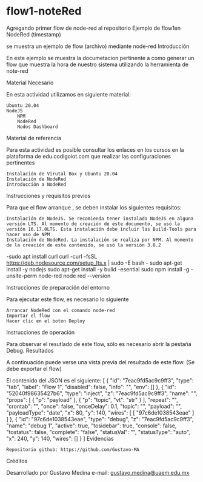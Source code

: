 # flow1-noteRed
Agregando primer flow de node-red al repositorio
Ejemplo de flow1en NodeRed (timestamp)

se muestra un ejemplo de flow (archivo) mediante node-red
Introducción


En este ejemplo se muestra la documetacion pertinente a como generar un flow que muestra la hora de nuestro sistema utilizando la herramienta de note-red


Material Necesario

En esta actividad utilizamos en siguiente material:

    Ubuntu 20.04
    NodeJS
        NPM
        NodeRed
        Nodos Dashboard

Material de referencia

Para esta actividad es posible consultar los enlaces  en los  cursos en la plataforma de edu.codigoiot.com que realizar las configuraciones pertinentes

    Instalación de Virutal Box y Ubuntu 20.04
    Instalación de NodeRed
    Introducción a NodeRed

Instrucciones y requisitos previos

Para que el flow arranque , se deben instalar los siguientes requisitos:

    Instalación de NodeJS. Se recomienda tener instalado NodeJS en alguna versión LTS. Al momento de creación de este documento, se usó la versión 16.17.0LTS. Esta instalación debe incluir las Build-Tools para hacer uso de NPM
    Instalación de NodeRed. La instalación se realiza por NPM. Al momento de la creación de este contenido, se usó la versión 3.0.2
-sudo apt install curl
curl
-curl -fsSL https://deb.nodesource.com/setup_lts.x | sudo -E bash -
sudo apt-get install -y nodejs
sudo apt-get install -y bulid -esential
sudo npm install -g -unsite-perm node-red
node red --version

Instrucciones de preparación del entorno

Para ejecutar este flow, es necesario lo siguiente

    Arrancar NodeRed con el comando node-red
    Importar el flow
    Hacer clic en el boton Deploy

Instrucciones de operación

Para observar el resutlado de este flow, sólo es necesario abrir la pestaña Debug.
Resultados

A continuación puede verse una vista previa del resultado de este flow. (Se debe exportar el flow)

El contenido del JSON es el siguiente:
[
    {
        "id": "7eac9fd5ac9c9ff3",
        "type": "tab",
        "label": "Flow 1",
        "disabled": false,
        "info": "",
        "env": []
    },
    {
        "id": "52040f98635427b6",
        "type": "inject",
        "z": "7eac9fd5ac9c9ff3",
        "name": "",
        "props": [
            {
                "p": "payload"
            },
            {
                "p": "topic",
                "vt": "str"
            }
        ],
        "repeat": "",
        "crontab": "",
        "once": false,
        "onceDelay": 0.1,
        "topic": "",
        "payload": "",
        "payloadType": "date",
        "x": 80,
        "y": 140,
        "wires": [
            [
                "97c6de1038543eae"
            ]
        ]
    },
    {
        "id": "97c6de1038543eae",
        "type": "debug",
        "z": "7eac9fd5ac9c9ff3",
        "name": "debug 1",
        "active": true,
        "tosidebar": true,
        "console": false,
        "tostatus": false,
        "complete": "false",
        "statusVal": "",
        "statusType": "auto",
        "x": 240,
        "y": 140,
        "wires": []
    }
]
Evidencias

    Repositorio github: https://github.com/Gustavo-MA

Créditos

Desarrollado por Gustavo Medina
e-mail: gustavo.medina@uaem.edu.mx
